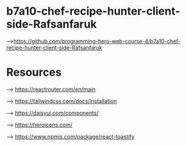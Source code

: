 # b7a10-chef-recipe-hunter-client-side-Rafsanfaruk

-->https://github.com/programming-hero-web-course-4/b7a10-chef-recipe-hunter-client-side-Rafsanfaruk

# Resources
--> https://reactrouter.com/en/main

--> https://tailwindcss.com/docs/installation

--> https://daisyui.com/components/

--> https://heroicons.com/

--> https://www.npmjs.com/package/react-toastify